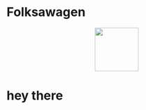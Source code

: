 # Folksawagen

<div id="header" align="center">
  <img src="https://media.giphy.com/media/M9gbBd9nbDrOTu1Mqx/giphy.gif" width="100"/>
</div>

<h1>
  hey there
  <div align="center" <img src="https://media.giphy.com/media/hvRJCLFzcasrR4ia7z/giphy.gif" width="30px"/>
</h1></div>
